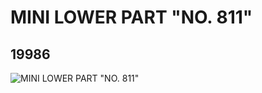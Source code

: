 # MINI LOWER PART "NO. 811"
## 19986
![MINI LOWER PART "NO. 811"](https://lc-www-live-s.legocdn.com/media/bricks/5/2/6102909.jpg)
